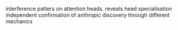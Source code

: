 interference patters on attention heads. 
reveals head specialisation 
independent confirmation of anthropic discovery through different mechanics
